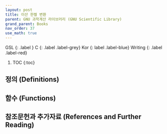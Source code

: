 ```yaml
---
layout: post
title: 이산 한켈 변환
parent: GNU 과학계산 라이브러리 (GNU Scientific Library)
grand_parent: Books
nav_order: 37
use_math: true
---
```


GSL
{: .label }
C
{: .label .label-grey}
Kor
{: label .label-blue}
Writing
{: .label .label-red}

1. TOC
{:toc}



## 정의 (Definitions)


## 함수 (Functions)

## 참조문헌과 추가자료 (References and Further Reading)